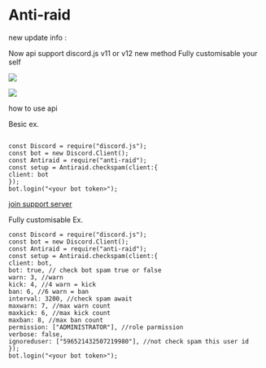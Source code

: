 # Anti-raid

new update info :

Now api support discord.js v11 or v12
new method
Fully customisable your self

<a href="https://www.npmjs.com/package/anti-raid" ><img src="https://img.shields.io/npm/v/anti-raid.svg?maxAge=3600" ></a>

<a href="https://www.npmjs.com/package/anti-raid" ><img src="https://img.shields.io/npm/dt/anti-raid.svg?maxAge=3600" ></a>

how to use api

Besic ex.
```

const Discord = require("discord.js");
const bot = new Discord.Client();
const Antiraid = require("anti-raid");
const setup = Antiraid.checkspam(client:{ 
client: bot 
});
bot.login("<your bot token>");

```

[join support server](https://discord.gg/KmngEup)

Fully customisable Ex.

```
const Discord = require("discord.js");
const bot = new Discord.Client();
const Antiraid = require("anti-raid");
const setup = Antiraid.checkspam(client:{ 
client: bot,
bot: true, // check bot spam true or false 
warn: 3, //warn
kick: 4, //4 warn = kick
ban: 6, //6 warn = ban
interval: 3200, //check spam await
maxwarn: 7, //max warn count
maxkick: 6, //max kick count
maxban: 8, //max ban count
permission: ["ADMINISTRATOR"], //role parmission
verbose: false,
ignoreduser: ["596521432507219980"], //not check spam this user id
});
bot.login("<your bot token>");

```
